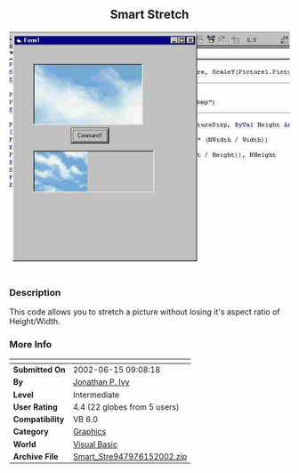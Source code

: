 ﻿<div align="center">

## Smart Stretch

<img src="PIC2002615140481044.jpg">
</div>

### Description

This code allows you to stretch a picture without losing it's aspect ratio of Height/Width.
 
### More Info
 


<span>             |<span>
---                |---
**Submitted On**   |2002-06-15 09:08:18
**By**             |[Jonathan P\. Ivy](https://github.com/Planet-Source-Code/PSCIndex/blob/master/ByAuthor/jonathan-p-ivy.md)
**Level**          |Intermediate
**User Rating**    |4.4 (22 globes from 5 users)
**Compatibility**  |VB 6\.0
**Category**       |[Graphics](https://github.com/Planet-Source-Code/PSCIndex/blob/master/ByCategory/graphics__1-46.md)
**World**          |[Visual Basic](https://github.com/Planet-Source-Code/PSCIndex/blob/master/ByWorld/visual-basic.md)
**Archive File**   |[Smart\_Stre947976152002\.zip](https://github.com/Planet-Source-Code/jonathan-p-ivy-smart-stretch__1-35867/archive/master.zip)








